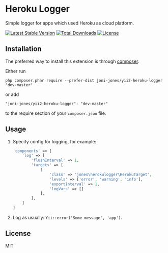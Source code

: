 Heroku Logger
===============

Simple logger for apps which used Heroku as cloud platform.

[![Latest Stable Version](https://poser.pugx.org/joni-jones/yii2-heroku-logger/v/stable)](https://packagist.org/packages/joni-jones/yii2-heroku-logger)
[![Total Downloads](https://poser.pugx.org/joni-jones/yii2-heroku-logger/downloads)](https://packagist.org/packages/joni-jones/yii2-heroku-logger)
[![License](https://poser.pugx.org/joni-jones/yii2-heroku-logger/license)](https://packagist.org/packages/joni-jones/yii2-heroku-logger)

Installation
------------

The preferred way to install this extension is through [composer](http://getcomposer.org/download/).

Either run

```
php composer.phar require --prefer-dist joni-jones/yii2-heroku-logger "dev-master"
```

or add

```
"joni-jones/yii2-heroku-logger": "dev-master"
```

to the require section of your `composer.json` file.

Usage
------------

1. Specify config for logging, for example:

    ```php
    'components' => [
        'log' => [
            'flushInterval' => 1,
            'targets' => [
                [
                    'class' => 'jones\herokulogger\HerokuTarget',
                    'levels' => ['error', 'warning', 'info'],
                    'exportInterval' => 1,
                    'logVars' => []
                ],
            ],
        ]
    ]
    ```
2. Log as usually: `Yii::error('Some message', 'app')`.

License
----

MIT
